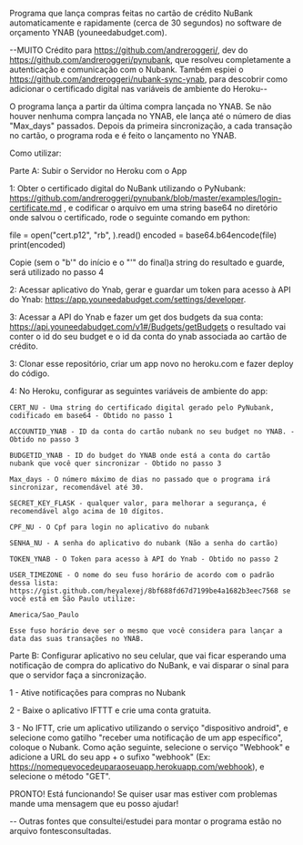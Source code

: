 Programa que lança compras feitas no cartão de crédito NuBank automaticamente e rapidamente (cerca de 30 segundos) no software de orçamento YNAB (youneedabudget.com).

--MUITO Crédito para https://github.com/andreroggeri/, dev do https://github.com/andreroggeri/pynubank, que resolveu completamente a autenticação e comunicação com o Nubank. Também espiei o https://github.com/andreroggeri/nubank-sync-ynab, para descobrir como adicionar o certificado digital nas variáveis de ambiente do Heroku--

O programa lança a partir da última compra lançada no YNAB. Se não houver nenhuma compra lançada no YNAB, ele lança até o número de dias "Max_days" passados. Depois da primeira sincronização, a cada transação no cartão, o programa roda e é feito o lançamento no YNAB.

Como utilizar:

Parte A: Subir o Servidor no Heroku com o App

  1: Obter o certificado digital do NuBank utilizando o PyNubank:
  https://github.com/andreroggeri/pynubank/blob/master/examples/login-certificate.md , e  codificar o arquivo em uma string base64 no diretório onde salvou o certificado, rode o seguinte comando em python:

  file = open("cert.p12", "rb", ).read()
  encoded = base64.b64encode(file)
  print(encoded)

  Copie (sem o "b'" do início e o "'" do final)a string do resultado e guarde, será utilizado no passo 4


  2: Acessar aplicativo do Ynab, gerar e guardar um token para acesso à API do Ynab: https://app.youneedabudget.com/settings/developer.

  3: Acessar a API do Ynab e fazer um get dos budgets da sua conta:
  https://api.youneedabudget.com/v1#/Budgets/getBudgets o resultado vai conter o id do seu budget e o id da conta do ynab associada ao cartão de crédito.

  3: Clonar esse repositório, criar um app novo no heroku.com e fazer deploy do código.

  4: No Heroku, configurar as seguintes variáveis de ambiente do app:

    CERT_NU - Uma string do certificado digital gerado pelo PyNubank, codificado em base64 - Obtido no passo 1

    ACCOUNTID_YNAB - ID da conta do cartão nubank no seu budget no YNAB. - Obtido no passo 3

    BUDGETID_YNAB - ID do budget do YNAB onde está a conta do cartão nubank que você quer sincronizar - Obtido no passo 3

    Max_days - O número máximo de dias no passado que o programa irá sincronizar, recomendável até 30.

    SECRET_KEY_FLASK - qualquer valor, para melhorar a segurança, é recomendável algo acima de 10 dígitos.
    
    CPF_NU - O Cpf para login no aplicativo do nubank

    SENHA_NU - A senha do aplicativo do nubank (Não a senha do cartão)

    TOKEN_YNAB - O Token para acesso à API do Ynab - Obtido no passo 2

    USER_TIMEZONE - O nome do seu fuso horário de acordo com o padrão dessa lista: https://gist.github.com/heyalexej/8bf688fd67d7199be4a1682b3eec7568 se você está em São Paulo utilize:

    America/Sao_Paulo

    Esse fuso horário deve ser o mesmo que você considera para lançar a data das suas transações no YNAB.


Parte B: Configurar aplicativo no seu celular, que vai ficar esperando uma notificação de compra do aplicativo do NuBank, e vai disparar o sinal para que o servidor faça a sincronização.

  1 - Ative notificações para compras no Nubank

  2 - Baixe o aplicativo IFTTT e crie uma conta gratuita.

  3 - No IFTT, crie um aplicativo utilizando o serviço "dispositivo android", e selecione como gatilho "receber uma notificação de um app específico", coloque o Nubank. Como ação seguinte, selecione o serviço "Webhook" e adicione a URL do seu app + o sufixo "webhook" (Ex: https://nomequevocedeuparaoseuapp.herokuapp.com/webhook), e selecione o método "GET".

PRONTO! Está funcionando! Se quiser usar mas estiver com problemas mande uma mensagem que eu posso ajudar!



-- Outras fontes que consultei/estudei para montar o programa estão no arquivo fontesconsultadas.
